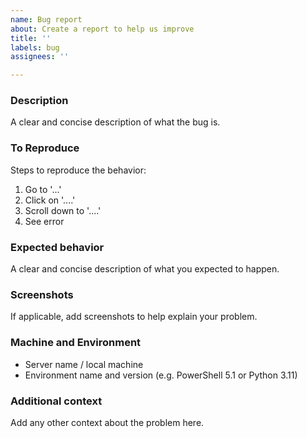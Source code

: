 ```yaml
---
name: Bug report
about: Create a report to help us improve
title: ''
labels: bug
assignees: ''

---
```


### Description
A clear and concise description of what the bug is.

### To Reproduce
Steps to reproduce the behavior:
1. Go to '...'
2. Click on '....'
3. Scroll down to '....'
4. See error

### Expected behavior
A clear and concise description of what you expected to happen.

### Screenshots
If applicable, add screenshots to help explain your problem.

### Machine and Environment
 - Server name / local machine
 - Environment name and version (e.g. PowerShell 5.1 or Python 3.11)

### Additional context
Add any other context about the problem here.
